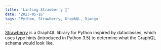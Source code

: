 ```yaml
---
title: 'Linting Strawberry 🍓'
date: '2023-05-16'
tags: 'Python, Strawberry, GraphQL, Django'
---
```


[Strawberry](https://www.strawberry.rocks) is a GraphQL library for Python inspired by dataclasses, 
which uses type hints (introduced in Python 3.5) to determine what the GraphQL schema
would look like.
